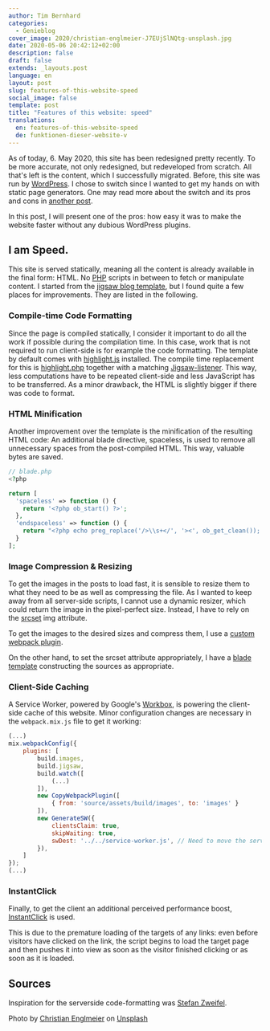 ```yaml
---
author: Tim Bernhard
categories:
  - Genieblog
cover_image: 2020/christian-englmeier-J7EUjSlNQtg-unsplash.jpg
date: 2020-05-06 20:42:12+02:00
description: false
draft: false
extends: _layouts.post
language: en
layout: post
slug: features-of-this-website-speed
social_image: false
template: post
title: "Features of this website: speed"
translations:
  en: features-of-this-website-speed
  de: funktionen-dieser-website-v
---
```


As of today, 6. May 2020, this site has been redesigned pretty recently.
To be more accurate, not only redesigned, but redeveloped from scratch.
All that's left is the content, which I successfully migrated.
Before, this site was run by [WordPress](https://wordpress.org/).
I chose to switch since I wanted to get my hands on with static page generators.
One may read more about the switch and its pros and cons in [another post](https://genieblog.ch/blog/en/2020/migration-from-wordpress-to-jigsaw).

In this post, I will present one of the pros: how easy it was to make the website faster without any dubious WordPress plugins.

## I am Speed.

This site is served statically, meaning all the content is already available in the final form: HTML.
No [PHP](https://www.php.net/) scripts in between to fetch or manipulate content.
I started from the [jigsaw blog template](https://github.com/tightenco/jigsaw-blog-template/), but I found quite a few places for improvements.
They are listed in the following.

### Compile-time Code Formatting

Since the page is compiled statically, I consider it important to do all the work if possible during the compilation time.
In this case, work that is not required to run client-side is for example the code formatting.
The template by default comes with [highlight.js](https://highlightjs.org/usage/) installed.
The compile time replacement for this is [highlight.php](https://github.com/scrivo/highlight.php) together with a matching [Jigsaw-listener](https://github.com/GenieTim/genieblog.ch/blob/e99a8e5544c00819f00b5c374db9bf2db5cc3888/listeners/HighlightCodeSyntax.php).
This way, less computations have to be repeated client-side and less JavaScript has to be transferred.
As a minor drawback, the HTML is slightly bigger if there was code to format.

### HTML Minification

Another improvement over the template is the minification of the resulting HTML code:
An additional blade directive, spaceless, is used to remove all unnecessary spaces from the post-compiled HTML.
This way, valuable bytes are saved.

```php
// blade.php
<?php

return [
  'spaceless' => function () {
    return '<?php ob_start() ?>';
  },
  'endspaceless' => function () {
    return "<?php echo preg_replace('/>\\s+</', '><', ob_get_clean()); ?>";
  }
];

```

### Image Compression & Resizing

To get the images in the posts to load fast, it is sensible to resize them to what they need to be as well as compressing the file.
As I wanted to keep away from all server-side scripts, I cannot use a dynamic resizer, which could return the image in the pixel-perfect size.
Instead, I have to rely on the [srcset](https://developer.mozilla.org/en-US/docs/Learn/HTML/Multimedia_and_embedding/Responsive_images) img attribute.

To get the images to the desired sizes and compress them, I use a [custom webpack plugin](https://github.com/GenieTim/genieblog.ch/blob/9fe1f6ab78b91e5500b9f7d69d53986734ed9237/tasks/ImageBuildPlugin.js#L1).

On the other hand, to set the srcset attribute appropriately, I have a [blade template](https://github.com/GenieTim/genieblog.ch/blob/2dbcbd6369bceaafd2d4e1743d730c5e1d8e1bdd/source/_components/img.blade.php#L8) constructing the sources as appropriate.

### Client-Side Caching

A Service Worker, powered by Google's [Workbox](https://developers.google.com/web/tools/workbox/modules/workbox-webpack-plugin), is powering the client-side cache of this website.
Minor configuration changes are necessary in the `webpack.mix.js` file to get it working:

```js
(...)
mix.webpackConfig({
    plugins: [
        build.images,
        build.jigsaw,
        build.watch([
            (...)
        ]),
        new CopyWebpackPlugin([
            { from: 'source/assets/build/images', to: 'images' }
        ]),
        new GenerateSW({
            clientsClaim: true,
            skipWaiting: true,
            swDest: '../../service-worker.js', // Need to move the service-worker to the root
        }),
    ]
});
(...)
```

### InstantClick

Finally, to get the client an additional perceived performance boost, [InstantClick](http://instantclick.io/) is used.

This is due to the premature loading of the targets of any links: even before visitors have clicked on the link, the script begins to load the target page and then pushes it into view as soon as the visitor finished clicking or as soon as it is loaded.

## Sources

Inspiration for the serverside code-formatting was [Stefan Zweifel](https://stefanzweifel.io/posts/server-side-syntax-highlighting-with-jigsaw/).

Photo by [Christian Englmeier](https://unsplash.com/@christianem?utm_source=unsplash&utm_medium=referral&utm_content=credit) on [Unsplash](https://unsplash.com/s/photos/speed?utm_source=unsplash&utm_medium=referral&utm_content=credit)
